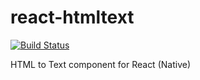 # react-htmltext
[![Build Status](https://travis-ci.org/GaborWnuk/react-htmltext.svg?branch=master)](https://travis-ci.org/GaborWnuk/react-htmltext)

HTML to Text component for React (Native)
